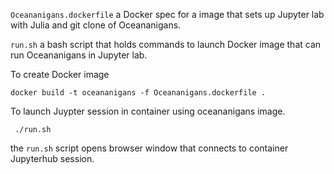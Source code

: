 ```Oceananigans.dockerfile``` a Docker spec for a image that sets up Jupyter lab with Julia and git clone
of Oceananigans.

```run.sh``` a bash script that holds commands to launch Docker image that can run Oceananigans in Jupyter lab.

To create Docker image

```
docker build -t oceananigans -f Oceananigans.dockerfile .
```

To launch Juypter session in container using oceananigans image.

```
 ./run.sh
```

the ```run.sh``` script opens browser window that connects to container Jupyterhub session.
